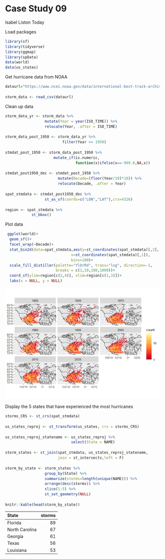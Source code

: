 Case Study 09
================
Isabel Liston
Today

Load packages

``` r
library(sf)
library(tidyverse)
library(ggmap)
library(spData)
data(world)
data(us_states)
```

Get hurricane data from NOAA

``` r
dataurl="https://www.ncei.noaa.gov/data/international-best-track-archive-for-climate-stewardship-ibtracs/v04r01/access/csv/ibtracs.NA.list.v04r01.csv"

storm_data <- read_csv(dataurl)
```

Clean up data

``` r
storm_data_yr <- storm_data %>%
                  mutate(Year = year(ISO_TIME)) %>%
                  relocate(Year, .after = ISO_TIME)

storm_data_post_1950 <- storm_data_yr %>%
                          filter(Year >= 1950)

stmdat_post_1950 <- storm_data_post_1950 %>%
                      mutate_if(is.numeric, 
                                function(x)ifelse(x==-999.0,NA,x))

stmdat_post1950_dec <- stmdat_post_1950 %>%
                        mutate(Decade=(floor(Year/10)*10)) %>%
                        relocate(Decade, .after = Year)

spat_stmdata <- stmdat_post1950_dec %>%
                  st_as_sf(coords=c("LON","LAT"),crs=4326)

region <- spat_stmdata %>%
            st_bbox()
```

Plot data

``` r
 ggplot(world)+
  geom_sf()+
  facet_wrap(~Decade)+
  stat_bin2d(data=spat_stmdata,aes(y=st_coordinates(spat_stmdata)[,2],
                              x=st_coordinates(spat_stmdata)[,1]), 
                              bins=100)+
  scale_fill_distiller(palette="YlOrRd", trans="log", direction=-1, 
                       breaks = c(1,10,100,1000))+
  coord_sf(ylim=region[c(2,4)], xlim=region[c(1,3)])+
  labs(x = NULL, y = NULL)
```

![](case_study_09_files/figure-gfm/unnamed-chunk-4-1.png)<!-- -->

Display the 5 states that have experienced the most hurricanes

``` r
storms_CRS <- st_crs(spat_stmdata) 

us_states_reproj <- st_transform(us_states, crs = storms_CRS)

us_states_reproj_statename <- us_states_reproj %>%
                              select(State = NAME)

storm_states <- st_join(spat_stmdata, us_states_reproj_statename, 
                        join = st_intersects,left = F)

storm_by_state <- storm_states %>%
                  group_by(State) %>%
                  summarize(storms=length(unique(NAME))) %>%
                  arrange(desc(storms)) %>%
                  slice(1:5) %>%
                  st_set_geometry(NULL)

knitr::kable(head(storm_by_state))
```

| State          | storms |
|:---------------|-------:|
| Florida        |     89 |
| North Carolina |     67 |
| Georgia        |     61 |
| Texas          |     56 |
| Louisiana      |     53 |
